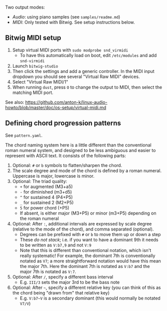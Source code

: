 Two output modes:

- _Audio_: using piano samples (see `samples/readme.md`)
- _MIDI_: Only tested with Bitwig. See setup instructions below.

## Bitwig MIDI setup

1. Setup virtual MIDI ports with `sudo modprobe snd_virmidi`
    - To have this automatically load on boot, edit `/etc/modules` and add `snd-virmidi`
2. Launch `bitwig-studio`
3. Then click the settings and add a generic controller. In the MIDI input dropdown you should see several "Virtual Raw MIDI" devices.
4. Select "Virtual Raw MIDI/1"
5. When running `dust`, press `O` to change the output to MIDI, then select the matching MIDI port.

See also: <https://github.com/anton-k/linux-audio-howto/blob/master/doc/os-setup/virtual-midi.md>

## Defining chord progression patterns

See `pattern.yaml`.

The chord naming system here is a little different than the conventional roman numeral system, and designed to be less ambiguous and easier to represent with ASCII text. It consists of the following parts:

1. Optional: `#` or `b` symbols to flatten/sharpen the chord.
2. The scale degree and mode of the chord is defined by a roman numeral. Uppercase is major, lowercase is minor.
3. Optional: The triad quality:
    - `+` for augmented (M3+a5)
    - `-` for diminished (m3+d5)
    - `^` for sustained 4 (P4+P5)
    - `_` for sustained 2 (M2+P5)
    - `5` for power chord (+P5)
    - If absent, is either major (M3+P5) or minor (m3+P5) depending on the roman numeral
4. Optional: After `:`, additional intervals are expressed by scale degree (relative to the mode of the chord), and comma separated (optional).
    - Degrees can be prefixed with `#` or `b` to move them up or down a step
    - These _do not stack_; i.e. if you want to have a dominant 9th it needs to be written as `V:b7,9` and not `V:9`
    - Note that this is different than conventional notation, which isn't really systematic! For example, the dominant 7th is conventionally notated as `V7`; a more straightforward notation would have this mean the major 7th. Here the dominant 7th is notated as `V:b7` and the major 7th is notated as `V:7`.
5. Optional: After `/`, specify a different bass interval
    - E.g. `III/3` sets the major 3rd to be the bass note
6. Optional: After `~`, specify a different relative key (you can think of this as the chord being "drawn from" that relative key)
    - E.g. `V:b7~V` is a secondary dominant (this would normally be notated `V7/V`)
